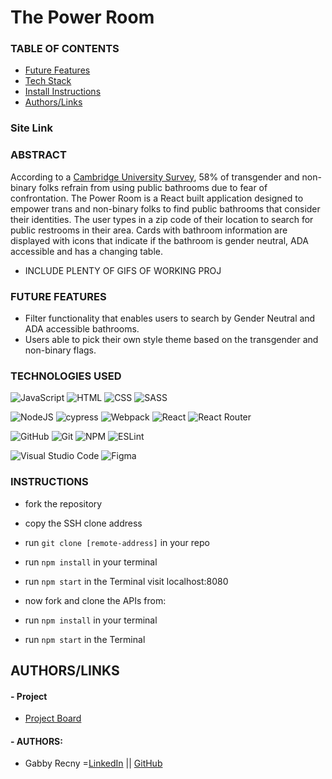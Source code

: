# The Power Room

### TABLE OF CONTENTS
- [Future Features](#future-features)
- [Tech Stack](#technologies-used)
- [Install Instructions](#instructions)
- [Authors/Links](#authorslinks)

### Site Link

### ABSTRACT
According to a [Cambridge University Survey](https://www.cambridge.org/core/journals/behavioural-public-policy/article/genderneutral-bathroom-a-new-frame-and-some-nudges/C6CDCA42BAEBCE684B243EB9773A771C), 58% of transgender and non-binary folks refrain from using public bathrooms due to fear of confrontation. The Power Room is a React built application designed to empower trans and non-binary folks to find public bathrooms that consider their identities. The user types in a zip code of their location to search for public restrooms in their area. Cards with bathroom information are displayed with icons that indicate if the bathroom is gender neutral, ADA accessible and has a changing table. 

- INCLUDE PLENTY OF GIFS OF WORKING PROJ

### FUTURE FEATURES
- Filter functionality that enables users to search by Gender Neutral and ADA accessible bathrooms. 
- Users able to pick their own style theme based on the transgender and non-binary flags. 

### TECHNOLOGIES USED 
![JavaScript](https://img.shields.io/badge/JavaScript-F7DF1E?style=for-the-badge&logo=javascript&logoColor=black)
![HTML](https://img.shields.io/badge/HTML5-E34F26?style=for-the-badge&logo=html5&logoColor=white)
![CSS](https://img.shields.io/badge/CSS3-1572B6?style=for-the-badge&logo=css3&logoColor=white)
![SASS](https://img.shields.io/badge/Sass-CC6699?style=for-the-badge&logo=sass&logoColor=white)

![NodeJS](https://img.shields.io/badge/node.js-6DA55F?style=for-the-badge&logo=node.js&logoColor=white)
![cypress](https://img.shields.io/badge/-cypress-%23E5E5E5?style=for-the-badge&logo=cypress&logoColor=058a5e)
![Webpack](https://img.shields.io/badge/Webpack-8DD6F9?style=for-the-badge&logo=Webpack&logoColor=white)
![React](https://img.shields.io/badge/react-%2320232a.svg?style=for-the-badge&logo=react&logoColor=%2361DAFB)
![React Router](https://img.shields.io/badge/React_Router-CA4245?style=for-the-badge&logo=react-router&logoColor=white)

![GitHub](https://img.shields.io/badge/github-%23121011.svg?style=for-the-badge&logo=github&logoColor=white)
![Git](https://img.shields.io/badge/git-%23F05033.svg?style=for-the-badge&logo=git&logoColor=white)
![NPM](https://img.shields.io/badge/NPM-%23000000.svg?style=for-the-badge&logo=npm&logoColor=white)
![ESLint](https://img.shields.io/badge/ESLint-4B3263?style=for-the-badge&logo=eslint&logoColor=white)

![Visual Studio Code](https://img.shields.io/badge/Visual%20Studio%20Code-0078d7.svg?style=for-the-badge&logo=visual-studio-code&logoColor=white)
![Figma](https://img.shields.io/badge/figma-%23F24E1E.svg?style=for-the-badge&logo=figma&logoColor=white)

### INSTRUCTIONS
- fork the repository
- copy the SSH clone address
- run ```git clone [remote-address]``` in your repo
- run ```npm install``` in your terminal
- run ```npm start``` in the Terminal visit localhost:8080

- now fork and clone the APIs from: 
- run ```npm install``` in your terminal
- run ```npm start``` in the Terminal

## AUTHORS/LINKS

#### - Project
- [Project Board](https://github.com/Gabby-Recny/power-room/projects/1)

#### - AUTHORS:
- Gabby Recny =[LinkedIn](https://www.linkedin.com/in/gabbyrecny/) || [GitHub](https://github.com/Gabby-Recny)
